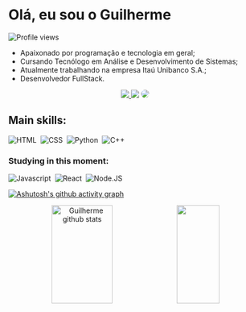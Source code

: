 <h1 align="left">Olá, eu sou o Guilherme </h1>
<p align="left"> <img src="https://komarev.com/ghpvc/?username=gui-ribcosta&color=yellow" alt="Profile views" /> </p>

- Apaixonado por programação e tecnologia em geral;
- Cursando Tecnólogo em Análise e Desenvolvimento de Sistemas;
- Atualmente trabalhando na empresa Itaú Unibanco S.A.;
- Desenvolvedor FullStack.

<div align="center" margin-top="20px" > 
<a href="https://instagram.com/ribeiro.dev" target="_blank"><img src="https://img.shields.io/badge/-Instagram-%23E4405F?style=for-the-badge&logo=instagram&logoColor=white"</a>
<a href = "mailto:grcm171914@gmail.com"> <img src="https://img.shields.io/badge/-Gmail-%23333?style=for-the-badge&logo=gmail&logoColor=white" target="_blank"></a>
<a href="https://www.linkedin.com/in/guiribcosta/" target="_blank"><img src="https://img.shields.io/badge/-LinkedIn-%230077B5?style=for-the-badge&logo=linkedin&logoColor=white" style="border-radius: 30px" target="_blank"></a> 
 </div>

## Main skills:
![HTML](https://img.shields.io/badge/-HTML-0D1117?style=for-the-badge&logo=HTML5&logoColor=ff800&labelColor=0D1117)&nbsp;
![CSS](https://img.shields.io/badge/-CSS-0D1117?style=for-the-badge&logo=CSS3&logoColor=1572B6&labelColor=0D1117)&nbsp;
![Python](https://img.shields.io/badge/-Python-0D1117?style=for-the-badge&logo=python&logoColor=ffff00&labelColor=0D1117)&nbsp;
![C++](https://img.shields.io/badge/-c++-0D1117?style=for-the-badge&logo=cplusplus&logoColor=1572B6&labelColor=0D1117)&nbsp; 


### Studying in this moment:
![Javascript](https://img.shields.io/badge/-JavaScript-0D1117?style=for-the-badge&logo=javascript&labelColor=0D1117)&nbsp;
![React](https://img.shields.io/badge/-React.js-0D1117?style=for-the-badge&logo=react&labelColor=0D1117)&nbsp;
![Node.JS](https://img.shields.io/badge/-Node.JS-0D1117?style=for-the-badge&logo=node.js&labelColor=0D1117&textColor=0D1117)&nbsp;

[![Ashutosh's github activity graph](https://github-readme-activity-graph.vercel.app/graph?username=gui-ribcosta&bg_color=000000&color=ffffff&line=85007c&point=ffffff&area=true&hide_border=true)](https://github.com/ashutosh00710/github-readme-activity-graph)

<div align="center">  
  <img width="49%" height="195px" src="https://github-readme-stats.vercel.app/api?username=gui-ribcosta&show_icons=true&count_private=true&hide_border=true&title_color=800080&icon_color=800080&text_color=c9d1d9&bg_color=0d1117" alt="Guilherme github stats" /> 
  <img width="41%" height="195px" src="https://github-readme-stats.vercel.app/api/top-langs/?username=gui-ribcosta&layout=compact&hide_border=true&title_color=800080&text_color=c9d1d9&bg_color=0d1117" />
</div>



